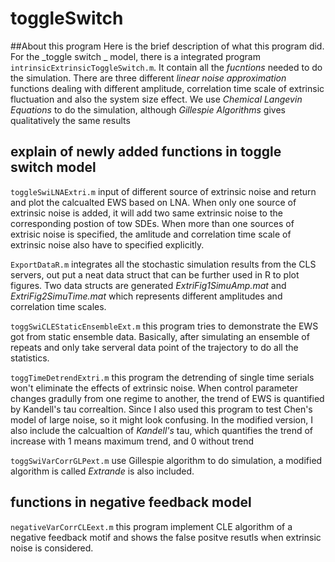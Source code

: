 # toggleSwitch
##About this program
Here is the brief description of what this program did. For the _toggle switch _ model, there is a integrated program `intrinsicExtrinsicToggleSwitch.m`. It contain all the _fucntions_ needed to do the simulation. There are three different _linear noise approximation_ functions dealing with different amplitude, correlation time scale of extrinsic fluctuation and also the system size effect. We use _Chemical Langevin Equations_ to do the simulation, although _Gillespie Algorithms_ gives qualitatively the same results

## explain of newly added functions in toggle switch model
`toggleSwiLNAExtri.m` input of different source of extrinsic noise and return and plot the calcualted EWS based on LNA. When only one source of extrinsic noise is added, it will add two same extrinsic noise to the corresponding postion of tow SDEs. When more than one sources of extrisic noise is specified, the amlitude and correlation time scale of extrinsic noise also have to specified explicitly.

`ExportDataR.m`  integrates all the stochastic simulation results from the CLS servers, out put a neat data struct that can be further used in R to plot figures. Two data structs are generated _ExtriFig1SimuAmp.mat_ and _ExtriFig2SimuTime.mat_ which represents different amplitudes and correlation time scales.

`toggSwiCLEStaticEnsembleExt.m` this program tries to demonstrate the EWS got from static ensemble data. Basically, after simulating an ensemble of repeats and only take serveral data point of the trajectory to do all the statistics.

`toggTimeDetrendExtri.m` this program the detrending of single time serials won't eliminate the effects of extrinsic noise. When control parameter changes gradully from one regime to another, the trend of EWS is quantified by Kandell's tau correaltion. Since I also used this program to test Chen's model of large noise, so it might look confusing. In the modified version, I also include the calcualtion of _Kandell's_ tau, which quantifies the trend of increase with 1 means maximum trend, and 0 without trend

`toggSwiVarCorrGLPext.m` use Gillespie algorithm to do simulation, a modified algorithm is called _Extrande_ is also included.

## functions in negative feedback model
`negativeVarCorrCLEext.m` this program implement CLE algorithm of a negative feedback motif and shows the false positve resutls when extrinsic noise is considered.



